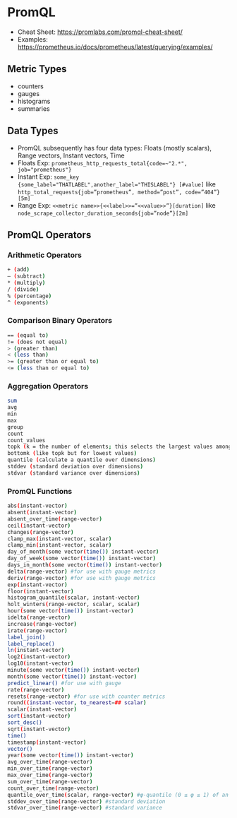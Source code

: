 # PromQL

- Cheat Sheet: https://promlabs.com/promql-cheat-sheet/
- Examples: https://prometheus.io/docs/prometheus/latest/querying/examples/
## Metric Types
- counters
- gauges
- histograms
- summaries

## Data Types
- PromQL subsequently has four data types: Floats (mostly scalars), Range vectors, Instant vectors, Time
- Floats Exp: `prometheus_http_requests_total{code=~"2.*", job="prometheus"}`
- Instant Exp: `some_key {some_label="THATLABEL",another_label="THISLABEL"} [#value]` like `http_total_requests{job=”prometheus”, method=”post”, code=”404”} [5m]`
- Range Exp: `<<metric name>>{<<label>>=”<<value>>”}[duration]` like `node_scrape_collector_duration_seconds{job=”node”}[2m]`

## PromQL Operators

### Arithmetic Operators

```bash
+ (add)
– (subtract)
* (multiply)
/ (divide)
% (percentage)
^ (exponents)
```

### Comparison Binary Operators

```bash
== (equal to)
!= (does not equal)
> (greater than)
< (less than)
>= (greater than or equal to)
<= (less than or equal to)
```

### Aggregation Operators

```bash
sum 
avg
min 
max
group 
count 
count_values 
topk (k = the number of elements; this selects the largest values among those elements)
bottomk (like topk but for lowest values)
quantile (calculate a quantile over dimensions)
stddev (standard deviation over dimensions)
stdvar (standard variance over dimensions)
```

### PromQL Functions
```bash
abs(instant-vector)
absent(instant-vector)
absent_over_time(range-vector)
ceil(instant-vector)
changes(range-vector)
clamp_max(instant-vector, scalar)
clamp_min(instant-vector, scalar)
day_of_month(some vector(time()) instant-vector)
day_of_week(some vector(time()) instant-vector)
days_in_month(some vector(time()) instant-vector)
delta(range-vector) #for use with gauge metrics
deriv(range-vector) #for use with gauge metrics
exp(instant-vector)
floor(instant-vector)
histogram_quantile(scalar, instant-vector)
holt_winters(range-vector, scalar, scalar)
hour(some vector(time()) instant-vector)
idelta(range-vector)
increase(range-vector)
irate(range-vector)
label_join()
label_replace()
ln(instant-vector)
log2(instant-vector)
log10(instant-vector)
minute(some vector(time()) instant-vector)
month(some vector(time()) instant-vector)
predict_linear() #for use with gauge 
rate(range-vector)
resets(range-vector) #for use with counter metrics
round((instant-vector, to_nearest=## scalar)
scalar(instant-vector)
sort(instant-vector)
sort_desc()
sqrt(instant-vector)
time()
timestamp(instant-vector)
vector()
year(some vector(time()) instant-vector)
avg_over_time(range-vector)
min_over_time(range-vector)
max_over_time(range-vector)
sum_over_time(range-vector)
count_over_time(range-vector)
quantile_over_time(scalar, range-vector) #φ-quantile (0 ≤ φ ≤ 1) of an interval’s values
stddev_over_time(range-vector) #standard deviation
stdvar_over_time(range-vector) #standard variance
```
